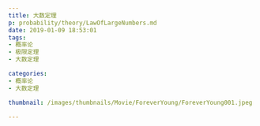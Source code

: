 ```yaml
---
title: 大数定理
p: probability/theory/LawOfLargeNumbers.md
date: 2019-01-09 18:53:01
tags:
- 概率论
- 极限定理
- 大数定理

categories: 
- 概率论
- 大数定理

thumbnail: /images/thumbnails/Movie/ForeverYoung/ForeverYoung001.jpeg

---
```

